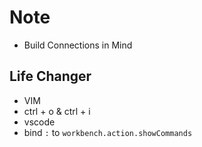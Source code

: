 # Note

- Build Connections in Mind

## Life Changer

- VIM
- ctrl + o & ctrl + i
- vscode
- bind `:` to `workbench.action.showCommands`
